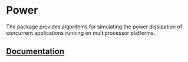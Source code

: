 # Power

The package provides algorithms for simulating the power dissipation of
concurrent applications running on multiprocessor platforms.

## [Documentation][doc]

[doc]: http://godoc.org/github.com/ready-steady/persim/power
